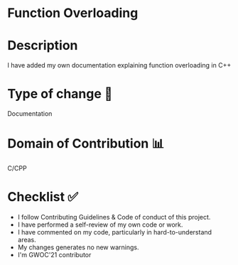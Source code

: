 <!--
1. Every major folder, for example, Frontend Web Development, Backend Web Development, Data Structures and Algorithm, etc, will have an index page.
2. Every index page should have a title, index with a link to all the language/topic folders, and a Learning path.
3. The learning path should act as a roadmap to the learners. The learners should not be clueless after coming to the repository.
  -->

# Function Overloading 

# Description
I have added my own documentation explaining function overloading in C++

# Type of change 📝
Documentation 

# Domain of Contribution 📊
C/CPP

# Checklist ✅
- I follow Contributing Guidelines & Code of conduct of this project.
- I have performed a self-review of my own code or work.
- I have commented on my code, particularly in hard-to-understand areas.
- My changes generates no new warnings.
- I'm GWOC'21 contributor
